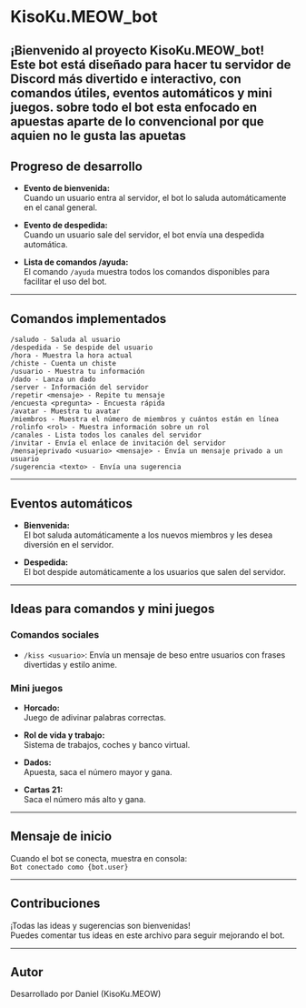 # KisoKu.MEOW_bot

¡Bienvenido al proyecto KisoKu.MEOW_bot!  
Este bot está diseñado para hacer tu servidor de Discord más divertido e interactivo, con comandos útiles, eventos automáticos y mini juegos.
sobre todo el bot esta enfocado en apuestas aparte de lo convencional por que aquien no le gusta las apuetas 
---

## Progreso de desarrollo

- **Evento de bienvenida:**  
  Cuando un usuario entra al servidor, el bot lo saluda automáticamente en el canal general.

- **Evento de despedida:**  
  Cuando un usuario sale del servidor, el bot envía una despedida automática.

- **Lista de comandos /ayuda:**  
  El comando `/ayuda` muestra todos los comandos disponibles para facilitar el uso del bot.

---

## Comandos implementados

```
/saludo - Saluda al usuario
/despedida - Se despide del usuario
/hora - Muestra la hora actual
/chiste - Cuenta un chiste
/usuario - Muestra tu información
/dado - Lanza un dado
/server - Información del servidor       
/repetir <mensaje> - Repite tu mensaje
/encuesta <pregunta> - Encuesta rápida
/avatar - Muestra tu avatar
/miembros - Muestra el número de miembros y cuántos están en línea
/rolinfo <rol> - Muestra información sobre un rol
/canales - Lista todos los canales del servidor
/invitar - Envía el enlace de invitación del servidor
/mensajeprivado <usuario> <mensaje> - Envía un mensaje privado a un usuario
/sugerencia <texto> - Envía una sugerencia
```

---

## Eventos automáticos

- **Bienvenida:**  
  El bot saluda automáticamente a los nuevos miembros y les desea diversión en el servidor.

- **Despedida:**  
  El bot despide automáticamente a los usuarios que salen del servidor.

---

## Ideas para comandos y mini juegos

### Comandos sociales
- `/kiss <usuario>`: Envía un mensaje de beso entre usuarios con frases divertidas y estilo anime.

### Mini juegos
- **Horcado:**  
  Juego de adivinar palabras correctas.

- **Rol de vida y trabajo:**  
  Sistema de trabajos, coches y banco virtual.

- **Dados:**  
  Apuesta, saca el número mayor y gana.

- **Cartas 21:**  
  Saca el número más alto y gana.

---

## Mensaje de inicio

Cuando el bot se conecta, muestra en consola:  
`Bot conectado como {bot.user}`

---

## Contribuciones

¡Todas las ideas y sugerencias son bienvenidas!  
Puedes comentar tus ideas en este archivo para seguir mejorando el bot.

---

## Autor

Desarrollado por Daniel (KisoKu.MEOW)
